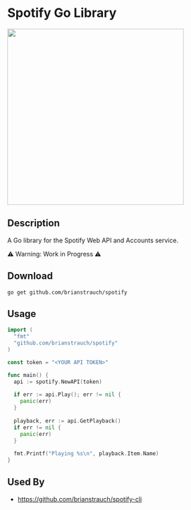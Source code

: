 # Spotify Go Library

<img src="https://storage.googleapis.com/pr-newsroom-wp/1/2018/11/Spotify_Logo_RGB_Green.png" width="400">

## Description

A Go library for the Spotify Web API and Accounts service.

⚠️ Warning: Work in Progress ⚠️

## Download

```
go get github.com/brianstrauch/spotify
```

## Usage
```go
import (
  "fmt"
  "github.com/brianstrauch/spotify"
)

const token = "<YOUR API TOKEN>"

func main() {  
  api := spotify.NewAPI(token)
  
  if err := api.Play(); err != nil {
    panic(err)
  }
  
  playback, err := api.GetPlayback()
  if err != nil {
    panic(err)
  }
  
  fmt.Printf("Playing %s\n", playback.Item.Name)
}
```

## Used By
* https://github.com/brianstrauch/spotify-cli
